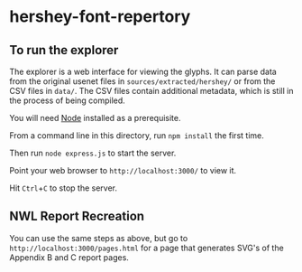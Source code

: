 # hershey-font-repertory

## To run the explorer

The explorer is a web interface for viewing the glyphs.  It can parse data from
the original usenet files in `sources/extracted/hershey/` or from the CSV files
in `data/`.  The CSV files contain additional metadata, which is still in the
process of being compiled.

You will need [Node](https://nodejs.org/) installed as a prerequisite.

From a command line in this directory, run `npm install` the first time.

Then run `node express.js` to start the server.

Point your web browser to `http://localhost:3000/` to view it.

Hit `Ctrl`+`C` to stop the server.

## NWL Report Recreation

You can use the same steps as above, but go to `http://localhost:3000/pages.html` for
a page that generates SVG's of the Appendix B and C report pages.
